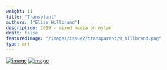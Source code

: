 ```yaml
---
weight: 11
title: "Transplant"
authors: ["Elise Hillbrand"]
description: 2019 - mixed media on mylar
draft: false
featuredImage: "/images/issue2/transparent/9_hillbrand.png"
type: art
---
```


<a href = "/images/issue2/9_hillbrand_transplant1.jpg" data-lightbox="img">![image](/images/issue2/9_hillbrand_transplant1.jpg#issues)</a>
<a href = "/images/issue2/9_hillbrand_transplant2.jpg" data-lightbox="img">![image](/images/issue2/9_hillbrand_transplant2.jpg#issues)</a>